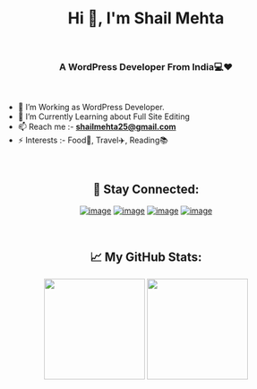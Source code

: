 <h1 align="center">Hi 👋, I'm Shail Mehta</h1><br>
<h3 align="center">A WordPress Developer From India💻❤️</h3>

<br>

- 🌱 I’m Working as WordPress Developer.
- 🔭 I’m Currently Learning about Full Site Editing
- 📫 Reach me :-  **shailmehta25@gmail.com**
- ⚡ Interests :-  Food🍔, Travel✈️, Reading📚
<br>

<h2 align="center">📧 Stay Connected:</h2>
<div align="center">
 
[![image](https://img.shields.io/badge/LinkedIn-0077B5?style=for-the-badge&logo=linkedin&logoColor=white)](https://in.linkedin.com/in/shailmehta25)
[![image](https://img.shields.io/badge/-WordPress-blue?style=for-the-badge&logo=wordpress&logoColor=white)](https://profiles.wordpress.org/shailu25/) 
[![image](https://img.shields.io/badge/Github-black?style=for-the-badge&logo=github&logoColor=white)](https://github.com/shail-mehta)
[![image](https://img.shields.io/badge/Gmail-D14836?style=for-the-badge&logo=gmail&logoColor=white)](mailto:shailmehta25@gmail.com)

</div>

<br>

<h2 align="center">📈 My GitHub Stats:</h2>

<p align="center">
    <a href="https://github-readme-stats.vercel.app/api?username=shail-mehta&theme=aura_dark&show_icons=true"><img height="180em" src="https://github-readme-stats.vercel.app/api?username=shail-mehta&theme=aura_dark&show_icons=true" target="_blank" /></a>
    <a href="https://github-readme-stats.vercel.app/api/top-langs/?username=shail-mehta&theme=aura_dark"><img height="180em" src="https://github-readme-stats.vercel.app/api/top-langs/?username=shail-mehta&theme=aura_dark" target="_blank" /></a>
</p>

<br>
